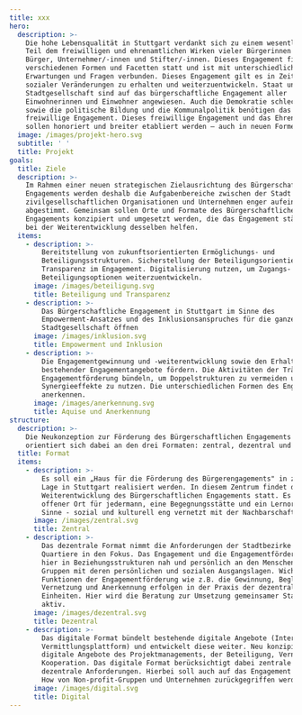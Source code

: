 ```yaml
---
title: xxx
hero:
  description: >-
    Die hohe Lebensqualität in Stuttgart verdankt sich zu einem wesentlichen
    Teil dem freiwilligen und ehrenamtlichen Wirken vieler Bürgerinnen und
    Bürger, Unternehmer/-innen und Stifter/-innen. Dieses Engagement findet in
    verschiedenen Formen und Facetten statt und ist mit unterschiedlichsten
    Erwartungen und Fragen verbunden. Dieses Engagement gilt es in Zeiten
    sozialer Veränderungen zu erhalten und weiterzuentwickeln. Staat und
    Stadtgesellschaft sind auf das bürgerschaftliche Engagement aller
    Einwohnerinnen und Einwohner angewiesen. Auch die Demokratie schlechthin
    sowie die politische Bildung und die Kommunalpolitik benötigen das
    freiwillige Engagement. Dieses freiwillige Engagement und das Ehrenamt
    sollen honoriert und breiter etabliert werden – auch in neuen Formen.
  image: /images/projekt-hero.svg
  subtitle: ' '
  title: Projekt
goals:
  title: Ziele
  description: >-
    Im Rahmen einer neuen strategischen Zielausrichtung des Bürgerschaftlichen
    Engagements werden deshalb die Aufgabenbereiche zwischen der Stadt und
    zivilgesellschaftlichen Organisationen und Unternehmen enger aufeinander
    abgestimmt. Gemeinsam sollen Orte und Formate des Bürgerschaftlichen
    Engagements konzipiert und umgesetzt werden, die das Engagement stärken und
    bei der Weiterentwicklung desselben helfen.
  items:
    - description: >-
        Bereitstellung von zukunftsorientierten Ermöglichungs- und
        Beteiligungsstrukturen. Sicherstellung der Beteiligungsorientierung und
        Transparenz im Engagement. Digitalisierung nutzen, um Zugangs- und
        Beteiligungsoptionen weiterzuentwickeln.
      image: /images/beteiligung.svg
      title: Beteiligung und Transparenz
    - description: >-
        Das Bürgerschaftliche Engagement in Stuttgart im Sinne des
        Empowerment-Ansatzes und des Inklusionsanspruches für die ganze
        Stadtgesellschaft öffnen
      image: /images/inklusion.svg
      title: Empowerment und Inklusion
    - description: >-
        Die Engagementgewinnung und -weiterentwicklung sowie den Erhalt
        bestehender Engagementangebote fördern. Die Aktivitäten der Träger der
        Engagementförderung bündeln, um Doppelstrukturen zu vermeiden und
        Synergieeffekte zu nutzen. Die unterschiedlichen Formen des Engagements
        anerkennen.
      image: /images/anerkennung.svg
      title: Aquise und Anerkennung
structure:
  description: >-
    Die Neukonzeption zur Förderung des Bürgerschaftlichen Engagements
    orientiert sich dabei an den drei Formaten: zentral, dezentral und digital
  title: Format
  items:
    - description: >-
        Es soll ein „Haus für die Förderung des Bürgerengagements" in zentraler
        Lage in Stuttgart realisiert werden. In diesem Zentrum findet die
        Weiterentwicklung des Bürgerschaftlichen Engagements statt. Es ist ein
        offener Ort für jedermann, eine Begegnungsstätte und ein Lernort im besten
        Sinne - sozial und kulturell eng vernetzt mit der Nachbarschaft.
      image: /images/zentral.svg
      title: Zentral
    - description: >-
        Das dezentrale Format nimmt die Anforderungen der Stadtbezirke und
        Quartiere in den Fokus. Das Engagement und die Engagementförderung erfolgt
        hier in Beziehungsstrukturen nah und persönlich an den Menschen und
        Gruppen mit deren persönlichen und sozialen Ausgangslagen. Wichtige
        Funktionen der Engagementförderung wie z.B. die Gewinnung, Begleitung,
        Vernetzung und Anerkennung erfolgen in der Praxis der dezentralen
        Einheiten. Hier wird die Beratung zur Umsetzung gemeinsamer Standards
        aktiv.
      image: /images/dezentral.svg
      title: Dezentral
    - description: >-
        Das digitale Format bündelt bestehende digitale Angebote (Internetangebot,
        Vermittlungsplattform) und entwickelt diese weiter. Neu konzipiert werden
        digitale Angebote des Projektmanagements, der Beteiligung, Vernetzung und
        Kooperation. Das digitale Format berücksichtigt dabei zentrale und
        dezentrale Anforderungen. Hierbei soll auch auf das Engagement und Know
        How von Non-profit-Gruppen und Unternehmen zurückgegriffen werden.
      image: /images/digital.svg
      title: Digital
---
```

<ProjectPage />
